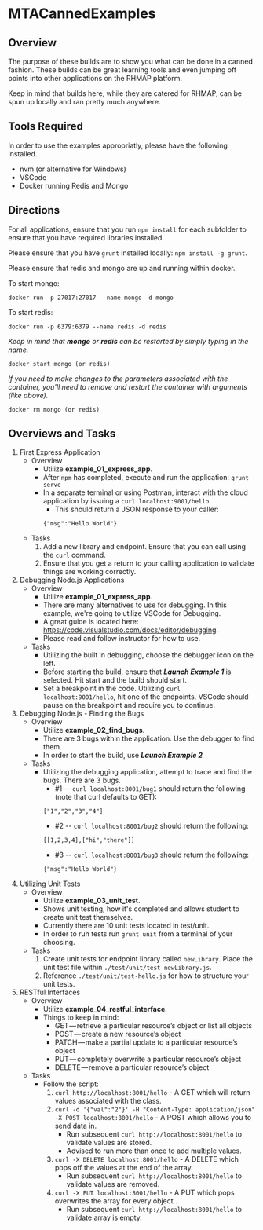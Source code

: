 # MTACannedExamples

## Overview
The purpose of these builds are to show you what can be done in a canned fashion.  These builds can be great learning tools and even jumping off points into other applications on the RHMAP platform.

Keep in mind that builds here, while they are catered for RHMAP, can be spun up locally and ran pretty much anywhere.

## Tools Required
In order to use the examples appropriatly, please have the following installed.
* nvm (or alternative for Windows)
* VSCode 
* Docker running Redis and Mongo


## Directions
For all applications, ensure that you run `npm install` for each subfolder to ensure that you have required libraries installed.

Please ensure that you have `grunt` installed locally: `npm install -g grunt`.

Please ensure that redis and mongo are up and running within docker.  

To start mongo:
```
docker run -p 27017:27017 --name mongo -d mongo
```

To start redis:
```
docker run -p 6379:6379 --name redis -d redis
```

_Keep in mind that **mongo** or **redis** can be restarted by simply typing in the name._
```
docker start mongo (or redis)
```

_If you need to make changes to the parameters associated with the container, you'll need to remove and restart the container with arguments (like above)._
```
docker rm mongo (or redis)
```

## Overviews and Tasks
1. First Express Application
    * Overview
        * Utilize **example_01_express_app**.
        * After `npm` has completed, execute and run the application: `grunt serve`
        * In a separate terminal or using Postman, interact with the cloud application by issuing a `curl localhost:9001/hello`.
            * This should return a JSON response to your caller:
            ```
            {"msg":"Hello World"}
            ```
    * Tasks
        1. Add a new library and endpoint.  Ensure that you can call using the `curl` command.
        2. Ensure that you get a return to your calling application to validate things are working correctly.
2. Debugging Node.js Applications
    * Overview
        * Utilize **example_01_express_app**.
        * There are many alternatives to use for debugging.  In this example, we're going to utilize VSCode for Debugging.
        * A great guide is located here: https://code.visualstudio.com/docs/editor/debugging.
        * Please read and follow instructor for how to use.
    * Tasks
        * Utilizing the built in debugging, choose the debugger icon on the left.  
        * Before starting the build, ensure that **_Launch Example 1_** is selected.  Hit start and the build should start.
        * Set a breakpoint in the code.  Utilizing `curl localhost:9001/hello`, hit one of the endpoints.  VSCode should pause on the breakpoint and require you to continue.
3. Debugging Node.js - Finding the Bugs
    * Overview
        * Utilize **example_02_find_bugs**.
        * There are 3 bugs within the application.  Use the debugger to find them.
        * In order to start the build, use **_Launch Example 2_**
    * Tasks
        * Utilizing the debugging application, attempt to trace and find the bugs.  There are 3 bugs.
            * #1 -- `curl localhost:8001/bug1` should return the following (note that curl defaults to GET):
            ```
            ["1","2","3","4"]
            ```
            * #2 -- `curl localhost:8001/bug2` should return the following:
            ```
            [[1,2,3,4],["hi","there"]]
            ```
            * #3 -- `curl localhost:8001/bug3` should return the following:
            ```
            {"msg":"Hello World"}
            ```
4. Utilizing Unit Tests
    * Overview
        * Utilize **example_03_unit_test**.
        * Shows unit testing, how it's completed and allows student to create unit test themselves.
        * Currently there are 10 unit tests located in test/unit.
        * In order to run tests run `grunt unit` from a terminal of your choosing.
    * Tasks
        1. Create unit tests for endpoint library called `newLibrary`.  Place the unit test file within `./test/unit/test-newLibrary.js`.
        2. Reference `./test/unit/test-hello.js` for how to structure your unit tests.
5.  RESTful Interfaces
    * Overview
        * Utilize **example_04_restful_interface**.
        * Things to keep in mind:
            * GET — retrieve a particular resource’s object or list all objects
            * POST — create a new resource’s object
            * PATCH — make a partial update to a particular resource’s object
            * PUT — completely overwrite a particular resource’s object
            * DELETE — remove a particular resource’s object
    * Tasks
        * Follow the script:
            1. `curl http://localhost:8001/hello` - A GET which will return values associated with the class.
            2. `curl -d '{"val":"2"}' -H "Content-Type: application/json" -X POST localhost:8001/hello` - A POST which allows you to send data in.
                * Run subsequent `curl http://localhost:8001/hello` to validate values are stored.
                * Advised to run more than once to add multiple values.
            3. `curl -X DELETE localhost:8001/hello` - A DELETE which pops off the values at the end of the array.
                * Run subsequent `curl http://localhost:8001/hello` to validate values are removed.
            4. `curl -X PUT localhost:8001/hello` - A PUT which pops overwrites the array for every object..
                * Run subsequent `curl http://localhost:8001/hello` to validate array is empty.
            

